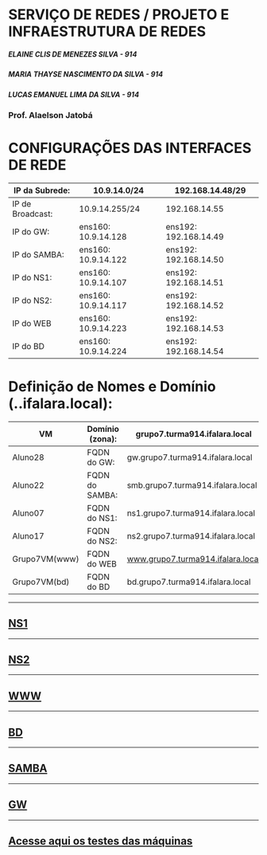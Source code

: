 # SERVIÇO DE REDES / PROJETO E INFRAESTRUTURA DE REDES

##### ELAINE CLIS DE MENEZES SILVA - 914
##### MARIA THAYSE NASCIMENTO DA SILVA - 914
##### LUCAS EMANUEL LIMA DA SILVA - 914

### Prof. Alaelson Jatobá

# CONFIGURAÇÕES DAS INTERFACES DE REDE

| IP da Subrede:  |  10.9.14.0/24  | 192.168.14.48/29  | 
| ------------------- | ------------------- | ------------------- |
|IP de Broadcast: |  10.9.14.255/24 | 192.168.14.55 | 
|IP do GW:| ens160: 10.9.14.128 | ens192: 192.168.14.49| 
|IP do SAMBA:| ens160: 10.9.14.122 | ens192: 192.168.14.50| 
|IP do NS1: | ens160: 10.9.14.107 | ens192: 192.168.14.51| 
|IP do NS2:| ens160: 10.9.14.117| ens192: 192.168.14.52| 
|IP do WEB | ens160: 10.9.14.223 | ens192: 192.168.14.53|
|IP do BD| ens160: 10.9.14.224 | ens192: 192.168.14.54|


# Definição de Nomes e Domínio (<grupo>.<turma>.ifalara.local):
	
| VM  |  Domínio (zona): | grupo7.turma914.ifalara.local  | 
| ------------------- | ------------------- | ------------------- |
|Aluno28 |  FQDN do GW: | gw.grupo7.turma914.ifalara.local | 
|Aluno22| FQDN do SAMBA: | smb.grupo7.turma914.ifalara.local| 
|Aluno07| FQDN do NS1:| ns1.grupo7.turma914.ifalara.local| 
|Aluno17 | FQDN do NS2: | ns2.grupo7.turma914.ifalara.local| 
|Grupo7VM(www)| FQDN do WEB| www.grupo7.turma914.ifalara.local| 
|Grupo7VM(bd) | FQDN do BD | bd.grupo7.turma914.ifalara.local|	
	

	
---

## [NS1](https://github.com/NanyDesu/Trabalho_final_Sred/tree/main/NS1)	
	
---


## [NS2](https://github.com/NanyDesu/Trabalho_final_Sred/tree/main/NS2)	


---

	
## [WWW](https://github.com/NanyDesu/Trabalho_final_Sred/tree/main/WWW)	
	
	
---

## [BD](https://github.com/NanyDesu/Trabalho_final_Sred/tree/main/BD)
	
---

## [SAMBA](https://github.com/NanyDesu/Trabalho_final_Sred/tree/main/SAMBA)	

	
---
	
	
	
## [GW](https://github.com/NanyDesu/Trabalho_final_Sred/tree/main/GW)
	
	
	
---

	
## [Acesse aqui os testes das máquinas](https://github.com/NanyDesu/Trabalho_final_Sred/tree/main/images/teste)
	
	
